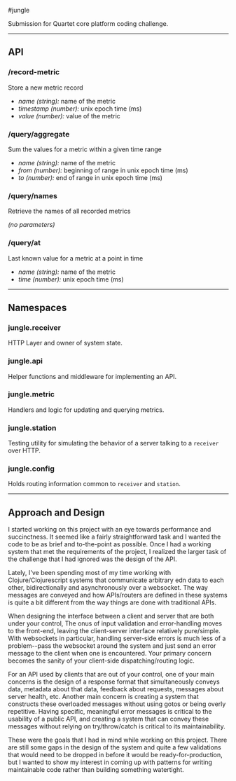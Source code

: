 #jungle

Submission for Quartet core platform coding challenge.

-----

## API

### /record-metric

Store a new metric record

- *name (string):* name of the metric
- *timestamp (number):* unix epoch time (ms)
- *value (number):* value of the metric

### /query/aggregate

Sum the values for a metric within a given time range

- *name (string):* name of the metric
- *from (number):* beginning of range in unix epoch time (ms)
- *to (number):* end of range in unix epoch time (ms)

### /query/names

Retrieve the names of all recorded metrics

*(no parameters)*

### /query/at

Last known value for a metric at a point in time

- *name (string):* name of the metric
- *time (number):* unix epoch time (ms)

-----

## Namespaces

### jungle.receiver

HTTP Layer and owner of system state.

### jungle.api

Helper functions and middleware for implementing an API.

### jungle.metric

Handlers and logic for updating and querying metrics.

### jungle.station

Testing utility for simulating the behavior of a server talking to a `receiver` over HTTP.

### jungle.config

Holds routing information common to `receiver` and `station`.

-----

## Approach and Design

I started working on this project with an eye towards performance and succinctness. It seemed like a fairly straightforward task and I wanted the code to be as brief and to-the-point as possible. Once I had a working system that met the requirements of the project, I realized the larger task of the challenge that I had ignored was the design of the API. 

Lately, I've been spending most of my time working with Clojure/Clojurescript systems that communicate arbitrary edn data to each other, bidirectionally and asynchronously over a websocket. The way messages are conveyed and how APIs/routers are defined in these systems is quite a bit different from the way things are done with traditional APIs. 

When designing the interface between a client and server that are both under your control, The onus of input validation and error-handling moves to the front-end, leaving the client-server interface relatively pure/simple. With websockets in particular, handling server-side errors is much less of a problem--pass the websocket around the system and just send an error message to the client when one is encountered. Your primary concern becomes the sanity of your client-side dispatching/routing logic.

For an API used by clients that are out of your control, one of your main concerns is the design of a response format that simultaneously conveys data, metadata about that data, feedback about requests, messages about server health, etc. Another main concern is creating a system that constructs these overloaded messages without using gotos or being overly repetitive. Having specific, meaningful error messages is critical to the usability of a public API, and creating a system that can convey these messages without relying on try/throw/catch is critical to its maintainability. 

These were the goals that I had in mind while working on this project. There are still some gaps in the design of the system and quite a few validations that would need to be dropped in before it would be ready-for-production, but I wanted to show my interest in coming up with patterns for writing maintainable code rather than building something watertight.
